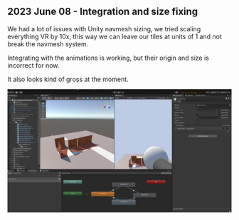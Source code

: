 ## 2023 June 08 - Integration and size fixing

We had a lot of issues with Unity navmesh sizing, we tried scaling everything VR by 10x, this way we can leave our tiles at units of 1 and not break the navmesh system.

Integrating with the animations is working, but their origin and size is incorrect for now. 

It also looks kind of gross at the moment.

![Walls that look like cheese](./img/230608-animations.webp)